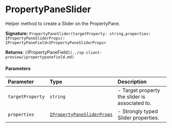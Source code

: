# PropertyPaneSlider

Helper method to create a Slider on the PropertyPane.

**Signature:** ``PropertyPaneSlider(targetProperty: string,properties: IPropertyPaneSliderProps): IPropertyPaneField<IPropertyPaneSliderProps>``

**Returns**: `[`IPropertyPaneField<IPropertyPaneSliderProps>`](../sp-client-preview/ipropertypanefield.md)`



#### Parameters


| Parameter	   | Type    | Description |
|:-------------|:---------------|:------------|
| `targetProperty`    | `string` | - Target property the slider is associated to. |
| `properties`    | [`IPropertyPaneSliderProps`](../sp-client-preview/ipropertypanesliderprops.md) | - Strongly typed Slider properties. |

